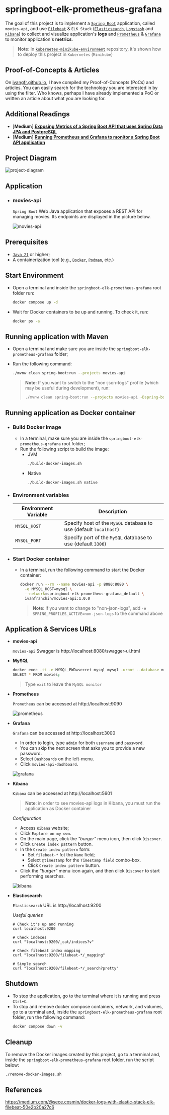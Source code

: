 # springboot-elk-prometheus-grafana

The goal of this project is to implement a [`Spring Boot`](https://docs.spring.io/spring-boot/index.html) application, called `movies-api`, and use [`Filebeat`](https://www.elastic.co/beats/filebeat) & `ELK Stack` ([`Elasticsearch`](https://www.elastic.co/elasticsearch), [`Logstash`](https://www.elastic.co/logstash) and [`Kibana`](https://www.elastic.co/kibana)) to collect and visualize application's **logs** and [`Prometheus`](https://prometheus.io/) & [`Grafana`](https://grafana.com/) to monitor application's **metrics**.

> **Note**: In [`kubernetes-minikube-environment`](https://github.com/ivangfr/kubernetes-minikube-environment/tree/master/movies-api-elk-prometheus-grafana) repository, it's shown how to deploy this project in `Kubernetes` (`Minikube`)

## Proof-of-Concepts & Articles

On [ivangfr.github.io](https://ivangfr.github.io), I have compiled my Proof-of-Concepts (PoCs) and articles. You can easily search for the technology you are interested in by using the filter. Who knows, perhaps I have already implemented a PoC or written an article about what you are looking for.

## Additional Readings

- \[**Medium**\] [**Exposing Metrics of a Spring Boot API that uses Spring Data JPA and PostgreSQL**](https://medium.com/@ivangfr/exposing-metrics-of-a-spring-boot-api-that-uses-spring-data-jpa-and-postgresql-5ff188097b0f)
- \[**Medium**\] [**Running Prometheus and Grafana to monitor a Spring Boot API application**](https://medium.com/@ivangfr/running-prometheus-and-grafana-to-monitor-a-spring-boot-api-application-e6a3313563f2)

## Project Diagram

![project-diagram](documentation/project-diagram.jpeg)

## Application

- ### movies-api

  `Spring Boot` Web Java application that exposes a REST API for managing movies. Its endpoints are displayed in the picture below.

  ![movies-api](documentation/movies-api-swagger.jpeg)

## Prerequisites

- [`Java 21`](https://www.oracle.com/java/technologies/downloads/#java21) or higher;
- A containerization tool (e.g., [`Docker`](https://www.docker.com), [`Podman`](https://podman.io), etc.)

## Start Environment

- Open a terminal and inside the `springboot-elk-prometheus-grafana` root folder run:
  ```bash
  docker compose up -d
  ```

- Wait for Docker containers to be up and running. To check it, run:
  ```bash
  docker ps -a
  ```

## Running application with Maven

- Open a terminal and make sure you are inside the `springboot-elk-prometheus-grafana` folder;

- Run the following command:
  ```bash
  ./mvnw clean spring-boot:run --projects movies-api
  ```
  > **Note**: If you want to switch to the "non-json-logs" profile (which may be useful during development), run:
  > ```bash
  > ./mvnw clean spring-boot:run --projects movies-api -Dspring-boot.run.jvmArguments="-Dspring.profiles.active=non-json-logs"
  > ```

## Running application as Docker container

- ### Build Docker image

  - In a terminal, make sure you are inside the `springboot-elk-prometheus-grafana` root folder;
  - Run the following script to build the image:
    - JVM
      ```bash
      ./build-docker-images.sh
      ```
    - Native
      ```bash
      ./build-docker-images.sh native
      ```

- ### Environment variables

  | Environment Variable | Description                                                       |
  |----------------------|-------------------------------------------------------------------|
  | `MYSQL_HOST`         | Specify host of the `MySQL` database to use (default `localhost`) |
  | `MYSQL_PORT`         | Specify port of the `MySQL` database to use (default `3306`)      |

- ### Start Docker container

  - In a terminal, run the following command to start the Docker container:
    ```bash
    docker run --rm --name movies-api -p 8080:8080 \
      -e MYSQL_HOST=mysql \
      --network=springboot-elk-prometheus-grafana_default \
      ivanfranchin/movies-api:1.0.0
    ```
    > **Note**: If you want to change to "non-json-logs", add `-e SPRING_PROFILES_ACTIVE=non-json-logs` to the command above

## Application & Services URLs

- **movies-api**
  
  `movies-api` Swagger is http://localhost:8080/swagger-ui.html

- **MySQL**

  ```bash
  docker exec -it -e MYSQL_PWD=secret mysql mysql -uroot --database moviesdb
  SELECT * FROM movies;
  ```
  > Type `exit` to leave the `MySQL monitor`

- **Prometheus**

  `Prometheus` can be accessed at http://localhost:9090

  ![prometheus](documentation/prometheus.jpeg)

- **Grafana**

  `Grafana` can be accessed at http://localhost:3000

  - In order to login, type `admin` for both `username` and `password`.
  - You can skip the next screen that asks you to provide a new password.
  - Select `Dashboards` on the left-menu.
  - Click `movies-api-dashboard`.

  ![grafana](documentation/movies-api-grafana-dashboard.jpeg)

- **Kibana**

  `Kibana` can be accessed at http://localhost:5601

  > **Note**: in order to see movies-api logs in Kibana, you must run the application as Docker container

  _Configuration_

  - Access `Kibana` website;
  - Click `Explore on my own`.
  - On the main page, click the _"burger"_ menu icon, then click `Discover`.
  - Click `Create index pattern` button.
  - In the `Create index pattern` form:
    - Set `filebeat-*` fot the `Name` field;
    - Select `@timestamp` for the `Timestamp field` combo-box.
    - Click `Create index pattern` button.
  - Click the _"burger"_ menu icon again, and then click `Discover` to start performing searches.
  
  ![kibana](documentation/kibana.jpeg)

- **Elasticsearch**

  `Elasticsearch` URL is http://localhost:9200

  _Useful queries_
  ```text
  # Check it's up and running
  curl localhost:9200
  
  # Check indexes
  curl "localhost:9200/_cat/indices?v"
  
  # Check filebeat index mapping
  curl "localhost:9200/filebeat-*/_mapping"
  
  # Simple search
  curl "localhost:9200/filebeat-*/_search?pretty"
  ```

## Shutdown

- To stop the application, go to the terminal where it is running and press `Ctrl+C`.
- To stop and remove docker compose containers, network, and volumes, go to a terminal and, inside the `springboot-elk-prometheus-grafana` root folder, run the following command:
  ```bash
  docker compose down -v
  ```

## Cleanup

To remove the Docker images created by this project, go to a terminal and, inside the `springboot-elk-prometheus-grafana` root folder, run the script below:
```bash
./remove-docker-images.sh
```

## References

https://medium.com/@sece.cosmin/docker-logs-with-elastic-stack-elk-filebeat-50e2b20a27c6
